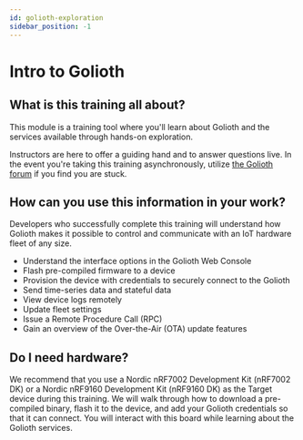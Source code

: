```yaml
---
id: golioth-exploration
sidebar_position: -1
---
```


# Intro to Golioth

## What is this training all about?

This module is a training tool where you'll learn about Golioth and the services
available through hands-on exploration.

Instructors are here to offer a guiding hand and to answer questions live. In
the event you're taking this training asynchronously, utilize [the Golioth
forum](https://forum.golioth.io) if you find you are stuck.

## How can you use this information in your work?

Developers who successfully complete this training will understand how Golioth
makes it possible to control and communicate with an IoT hardware fleet of any
size.

* Understand the interface options in the Golioth Web Console
* Flash pre-compiled firmware to a device
* Provision the device with credentials to securely connect to the Golioth
* Send time-series data and stateful data
* View device logs remotely
* Update fleet settings
* Issue a Remote Procedure Call (RPC)
* Gain an overview of the Over-the-Air (OTA) update features

## Do I need hardware?

We recommend that you use a Nordic nRF7002 Development Kit (nRF7002 DK) or a
Nordic nRF9160 Development Kit (nRF9160 DK) as the Target device during this
training. We will walk through how to download a pre-compiled binary, flash it
to the device, and add your Golioth credentials so that it can connect. You will
interact with this board while learning about the Golioth services.
